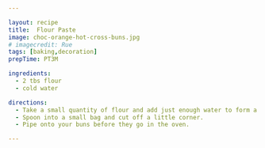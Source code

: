 ```yaml
---

layout: recipe
title:  Flour Paste
image: choc-orange-hot-cross-buns.jpg
# imagecredit: Rue
tags: [baking,decoration]
prepTime: PT3M

ingredients:
  - 2 tbs flour
  - cold water

directions:
  - Take a small quantity of flour and add just enough water to form a thick paste.
  - Spoon into a small bag and cut off a little corner.
  - Pipe onto your buns before they go in the oven.

---
```

